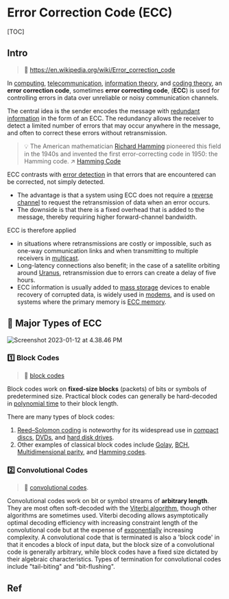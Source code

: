 # Error Correction Code (ECC)

[TOC]



## Intro
> 🔗 https://en.wikipedia.org/wiki/Error_correction_code

In [computing](https://en.wikipedia.org/wiki/Computing), [telecommunication](https://en.wikipedia.org/wiki/Telecommunication), [information theory](https://en.wikipedia.org/wiki/Information_theory), and [coding theory](https://en.wikipedia.org/wiki/Coding_theory), an **error correction code**, sometimes **error correcting code**, (**ECC**) is used for controlling errors in data over unreliable or noisy communication channels. 

The central idea is the sender encodes the message with [redundant information](https://en.wikipedia.org/wiki/Redundancy_(information_theory)) in the form of an ECC. The redundancy allows the receiver to detect a limited number of errors that may occur anywhere in the message, and often to correct these errors without retransmission. 

> 💡 The American mathematician [Richard Hamming](https://en.wikipedia.org/wiki/Richard_Hamming) pioneered this field in the 1940s and invented the first error-correcting code in 1950: the Hamming code.
> ↗ [Hamming Code](Hamming%20Code.md)

ECC contrasts with [error detection](https://en.wikipedia.org/wiki/Error_detection) in that errors that are encountered can be corrected, not simply detected. 
- The advantage is that a system using ECC does not require a [reverse channel](https://en.wikipedia.org/wiki/Reverse_channel) to request the retransmission of data when an error occurs. 
- The downside is that there is a fixed overhead that is added to the message, thereby requiring higher forward-channel bandwidth. 

ECC is therefore applied 
- in situations where retransmissions are costly or impossible, such as one-way communication links and when transmitting to multiple receivers in [multicast](https://en.wikipedia.org/wiki/Multicast). 
- Long-latency connections also benefit; in the case of a satellite orbiting around [Uranus](https://en.wikipedia.org/wiki/Uranus), retransmission due to errors can create a delay of five hours. 
- ECC information is usually added to [mass storage](https://en.wikipedia.org/wiki/Mass_storage) devices to enable recovery of corrupted data, is widely used in [modems](https://en.wikipedia.org/wiki/Modem), and is used on systems where the primary memory is [ECC memory](https://en.wikipedia.org/wiki/ECC_memory).



## 🔎 Major Types of ECC
![Screenshot 2023-01-12 at 4.38.46 PM](../../../../../../../Assets/Pics/Screenshot%202023-01-12%20at%204.38.46%20PM.png)

### 1️⃣ Block Codes
> 🔗 [block codes](https://en.wikipedia.org/wiki/Block_code)

Block codes work on **fixed-size blocks** (packets) of bits or symbols of predetermined size. Practical block codes can generally be hard-decoded in [polynomial time](https://en.wikipedia.org/wiki/Polynomial_time) to their block length.

There are many types of block codes:
1. [Reed–Solomon coding](https://en.wikipedia.org/wiki/Reed–Solomon_error_correction) is noteworthy for its widespread use in [compact discs](https://en.wikipedia.org/wiki/Compact_disc), [DVDs](https://en.wikipedia.org/wiki/DVD), and [hard disk drives](https://en.wikipedia.org/wiki/Hard_disk_drive#Error_rates_and_handling). 
2. Other examples of classical block codes include [Golay](https://en.wikipedia.org/wiki/Golay_code_(disambiguation)), [BCH](https://en.wikipedia.org/wiki/BCH_code), [Multidimensional parity](https://en.wikipedia.org/wiki/Multidimensional_parity-check_code), and [Hamming codes](https://en.wikipedia.org/wiki/Hamming_code).


### 2️⃣ Convolutional Codes
> 🔗 [convolutional codes](https://en.wikipedia.org/wiki/Convolutional_code).

Convolutional codes work on bit or symbol streams of **arbitrary length**. They are most often soft-decoded with the [Viterbi algorithm](https://en.wikipedia.org/wiki/Viterbi_algorithm), though other algorithms are sometimes used. 
Viterbi decoding allows asymptotically optimal decoding efficiency with increasing constraint length of the convolutional code but at the expense of [exponentially](https://en.wikipedia.org/wiki/Exponential_time) increasing complexity. A convolutional code that is terminated is also a 'block code' in that it encodes a block of input data, but the block size of a convolutional code is generally arbitrary, while block codes have a fixed size dictated by their algebraic characteristics. Types of termination for convolutional codes include "tail-biting" and "bit-flushing".



## Ref
